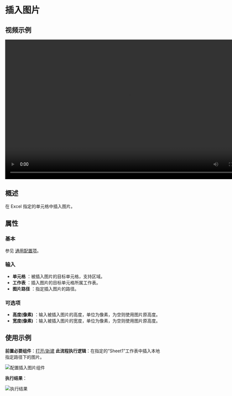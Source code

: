 # 插入图片

## 视频示例

<video controls height='450px' width='800px' src="https://encooacademy.oss-cn-shanghai.aliyuncs.com/activity/InsertImage.mp4"></video>

## 概述

在 Excel 指定的单元格中插入图片。

## 属性

### 基本

参见 [通用配置项](../Appendix/CommonConfigurationItems.md)。

### 输入

- **单元格** ：被插入图片的目标单元格，支持区域。
- **工作表** ：插入图片的目标单元格所属工作表。
- **图片路径** ：指定插入图片的路径。

### 可选项

- **高度(像素)** ：输入被插入图片的高度，单位为像素，为空则使用图片原高度。
- **宽度(像素)** ：输入被插入图片的宽度，单位为像素，为空则使用图片原高度。

## 使用示例

**前置必要组件**：[打开/新建](../OfficeExcel/OpenExcel.md)
**此流程执行逻辑**：在指定的“Sheet1”工作表中插入本地指定路径下的图片。

![配置插入图片组件](https://docimages.blob.core.chinacloudapi.cn/images/Activities/InsertPic1.png)

**执行结果**：

![执行结果](https://docimages.blob.core.chinacloudapi.cn/images/Activities/InsertPic2.png)
